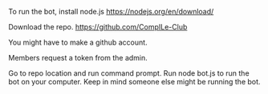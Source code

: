 To run the bot, install node.js https://nodejs.org/en/download/

Download the repo. https://github.com/CompILe-Club

You might have to make a github account. 

Members request a token from the admin. 

Go to repo location and run command prompt. Run node bot.js to run the bot on your computer. Keep in mind someone else might be running the bot.

 
